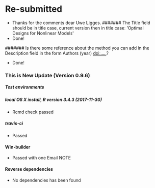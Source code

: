# Re-submitted
* Thanks for the comments dear Uwe Ligges. 
####### The Title field should be in title case, current version then in title case: 'Optimal Designs for Nonlinear Models'
* Done!


####### Is there some reference about the method you can add in the Description field in the form Authors (year) <doi:.....>?
* Done!


### This is New Update (Version 0.9.6)
##### Test environments

##### local OS X install, R version 3.4.3 (2017-11-30)
* Rcmd check passed 

##### travis-ci 
* Passed

#### Win-builder
* Passed with one Email NOTE


#### Reverse dependencies
* No dependencies has been found






